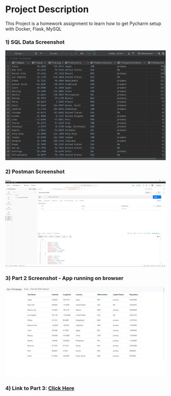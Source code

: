 # Project Description
This Project is a homework assignment to learn how to get Pycharm setup with Docker, Flask, MySQL

### 1) SQL Data Screenshot
![SQL Data Output](screenshots/Capture2.PNG)

### 2) Postman Screenshot
![postman request output](screenshots/Capture1.PNG)

### 3) Part 2 Screenshot - App running on browser
![Part 2: Database Project](screenshots/Capture3-part2-ss.png)

### 4) Link to Part 3: [Click Here]()
